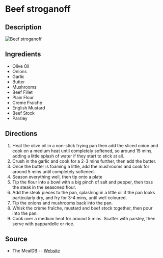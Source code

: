 # Beef stroganoff

## Description
![Beef stroganoff](https://www.themealdb.com/images/media/meals/svprys1511176755.jpg "Beef stroganoff")

## Ingredients
- Olive Oil
- Onions
- Garlic
- Butter
- Mushrooms
- Beef Fillet
- Plain Flour
- Creme Fraiche
- English Mustard
- Beef Stock
- Parsley

## Directions
1. Heat the olive oil in a non-stick frying pan then add the sliced onion and cook on a medium heat until completely softened, so around 15 mins, adding a little splash of water if they start to stick at all. 
2. Crush in the garlic and cook for a 2-3 mins further, then add the butter. 
3. Once the butter is foaming a little, add the mushrooms and cook for around 5 mins until completely softened. 
4. Season everything well, then tip onto a plate
5. Tip the flour into a bowl with a big pinch of salt and pepper, then toss the steak in the seasoned flour. 
6. Add the steak pieces to the pan, splashing in a little oil if the pan looks particularly dry, and fry for 3-4 mins, until well coloured. 
7. Tip the onions and mushrooms back into the pan. 
8. Whisk the crème fraîche, mustard and beef stock together, then pour into the pan. 
9. Cook over a medium heat for around 5 mins. Scatter with parsley, then serve with pappardelle or rice.

## Source

- The MealDB -- [Website](https://themealdb.com/)
